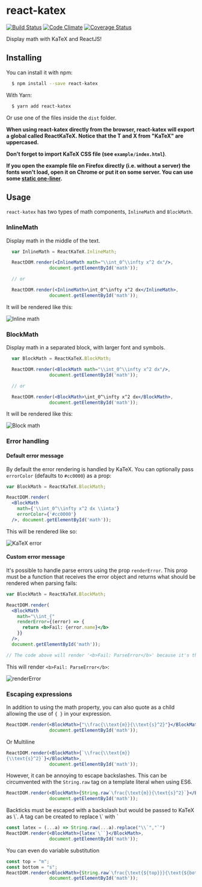 # react-katex

[![Build Status](https://travis-ci.org/talyssonoc/react-katex.svg?branch=master)](https://travis-ci.org/talyssonoc/react-katex) [![Code Climate](https://codeclimate.com/github/talyssonoc/react-katex/badges/gpa.svg)](https://codeclimate.com/github/talyssonoc/react-katex) [![Coverage Status](https://coveralls.io/repos/github/talyssonoc/react-katex/badge.svg?branch=master)](https://coveralls.io/github/talyssonoc/react-katex?branch=master)

Display math with KaTeX and ReactJS!

## Installing

You can install it with npm:

```sh
  $ npm install --save react-katex
```

With Yarn:

```sh
  $ yarn add react-katex
```

Or use one of the files inside the `dist` folder.

__When using react-katex directly from the browser, react-katex will export a global called ReactKaTeX. Notice that the T and X from "KaTeX" are uppercased.__

__Don't forget to import KaTeX CSS file (see `example/index.html`)__.

__If you open the example file on Firefox directly (i.e. without a server) the fonts won't load, open it on Chrome or put it on some server. You can use some [static one-liner](https://gist.github.com/willurd/5720255).__

## Usage

`react-katex` has two types of math components, `InlineMath` and `BlockMath`.

### InlineMath

Display math in the middle of the text.

```jsx
  var InlineMath = ReactKaTeX.InlineMath;

  ReactDOM.render(<InlineMath math="\\int_0^\\infty x^2 dx"/>,
                document.getElementById('math'));

  // or

  ReactDOM.render(<InlineMath>\int_0^\infty x^2 dx</InlineMath>,
                document.getElementById('math'));
```

It will be rendered like this:

![Inline math](example/inline.png)

### BlockMath

Display math in a separated block, with larger font and symbols.

```jsx
  var BlockMath = ReactKaTeX.BlockMath;

  ReactDOM.render(<BlockMath math="\\int_0^\\infty x^2 dx"/>,
                document.getElementById('math'));

  // or

  ReactDOM.render(<BlockMath>\int_0^\infty x^2 dx</BlockMath>,
                document.getElementById('math'));
```

It will be rendered like this:

![Block math](example/block.png)


### Error handling

#### Default error message

By default the error rendering is handled by KaTeX. You can optionally pass `errorColor` (defaults to `#cc0000`) as a prop:

```jsx
var BlockMath = ReactKaTeX.BlockMath;

ReactDOM.render(
  <BlockMath
    math={'\\int_0^\\infty x^2 dx \\inta'}
    errorColor={'#cc0000'}
  />, document.getElementById('math'));
```

This will be rendered like so:

![KaTeX error](example/error.png)

#### Custom error message

It's possible to handle parse errors using the prop `renderError`. This prop must be a function that receives the error object and returns what should be rendered when parsing fails:

```jsx
var BlockMath = ReactKaTeX.BlockMath;

ReactDOM.render(
  <BlockMath
    math="\\int_{"
    renderError={(error) => {
      return <b>Fail: {error.name}</b>
    }}
  />,
  document.getElementById('math'));

// The code above will render '<b>Fail: ParseError</b>' because it's the value returned from `renderError`.
```

This will render `<b>Fail: ParseError</b>`:

![renderError](example/rendererror.png)

### Escaping expressions

In addition to using the math property, you can also quote as a child allowing the use of `{ }` in your expression.

```jsx
ReactDOM.render(<BlockMath>{"\\frac{\\text{m}}{\\text{s}^2}"}</BlockMath>,
                document.getElementById('math'));
```

Or Multiline

```jsx
ReactDOM.render(<BlockMath>{`\\frac{\\text{m}}
{\\text{s}^2}`}</BlockMath>,
                document.getElementById('math'));
```

However, it can be annoying to escape backslashes. This can be circumvented with the `String.raw` tag on a template literal when using ES6.

```jsx
ReactDOM.render(<BlockMath>{String.raw`\frac{\text{m}}{\text{s}^2}`}</BlockMath>,
                document.getElementById('math'));
```

Backticks must be escaped with a backslash but would be passed to KaTeX as \\\`. A tag can be created to replace \\\` with \`

```jsx
const latex = (...a) => String.raw(...a).replace("\\`","`")
ReactDOM.render(<BlockMath>{latex`\``}</BlockMath>,
                document.getElementById('math'));
```

You can even do variable substitution

```jsx
const top = "m";
const bottom = "s";
ReactDOM.render(<BlockMath>{String.raw`\frac{\text{${top}}}{\text{${bottom}}^2}`}</BlockMath>,
                document.getElementById('math'));
```
